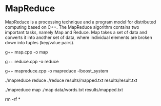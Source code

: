 # MapReduce
MapReduce is a processing technique and a program model for distributed computing based on C++. The MapReduce algorithm contains two important tasks, namely Map and Reduce. Map takes a set of data and converts it into another set of data, where individual elements are broken down into tuples (key/value pairs).

g++ map.cpp -o map

g++ reduce.cpp -o reduce

g++ mapreduce.cpp -o mapreduce -lboost_system

./mapreduce reduce ./reduce results/mapped.txt results/result.txt

./mapreduce map ./map data/words.txt results/mapped.txt

rm -rf *
